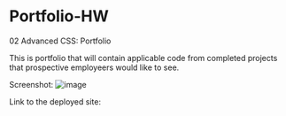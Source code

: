 # Portfolio-HW
02 Advanced CSS: Portfolio

This is portfolio that will contain applicable code from completed projects that prospective employeers would like to see. 

Screenshot: 
![image](https://user-images.githubusercontent.com/101135703/160724081-35a470ed-8165-4777-bdca-a1cf091de72e.png)

Link to the deployed site: 